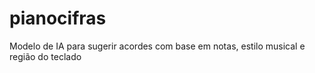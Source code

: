# pianocifras
Modelo de IA para sugerir acordes com base em notas, estilo musical e região do teclado
